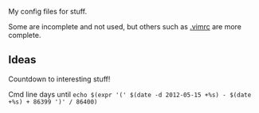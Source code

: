 My config files for stuff.

Some are incomplete and not used, but others such as [.vimrc][] are more complete.

[.vimrc]: http://github.com/treeman/dotfiles/blob/master/.vimrc ".vimrc I use"

Ideas
-----

Countdown to interesting stuff!

Cmd line days until `echo $(expr '(' $(date -d 2012-05-15 +%s) - $(date +%s) + 86399 ')' / 86400)`


